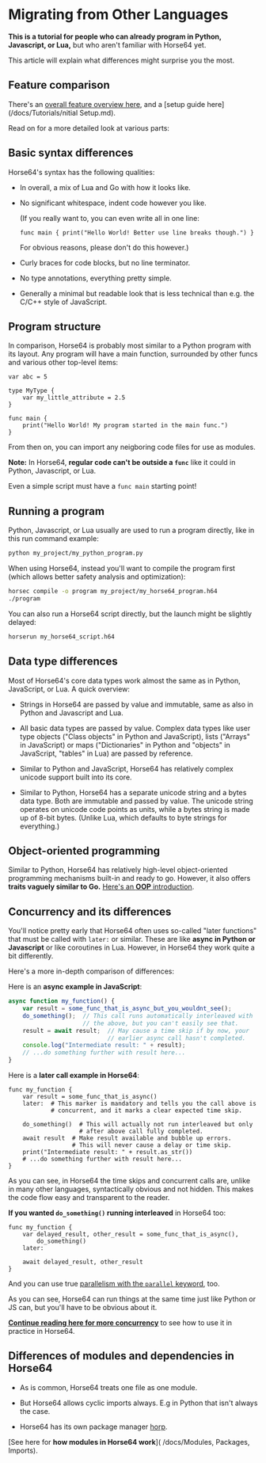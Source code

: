 
<!-- For license of this file, see LICENSE.md in the base dir. -->

Migrating from Other Languages
==============================

**This is a tutorial for people who can already program in
Python, Javascript, or Lua,** but who aren't familiar with Horse64
yet.

This article will explain what differences might surprise you the most.


Feature comparison
------------------

There's an [overall feature overview here](
/docs/Features.md#comparison-with-other-languages-and-use-cases), and
a [setup guide here](/docs/Tutorials/nitial Setup.md).

Read on for a more detailed look at various parts:


Basic syntax differences
------------------------

Horse64's syntax has the following qualities:

- In overall, a mix of Lua and Go with how it looks like.

- No significant whitespace, indent code however you like.

  (If you really want to, you can even write all in one line:
  ```Horse64
  func main { print("Hello World! Better use line breaks though.") }
  ```
  For obvious reasons, please don't do this however.)

- Curly braces for code blocks, but no line terminator.

- No type annotations, everything pretty simple.

- Generally a minimal but readable look that is less
  technical than e.g. the C/C++ style of JavaScript.


Program structure
-----------------

In comparison, Horse64 is probably most similar to a Python
program with its layout. Any program will have a main function,
surrounded by other funcs and various other top-level items:

```Horse64
var abc = 5

type MyType {
    var my_little_attribute = 2.5
}

func main {
    print("Hello World! My program started in the main func.")
}
```

From then on, you can import any neigboring code files for
use as modules.

**Note:** In Horse64, **regular code can't be outside
a `func`** like it could in Python, Javascript, or Lua.

Even a simple script must have a `func main` starting point!


Running a program
-----------------

Python, Javascript, or Lua usually are used to run a program
directly, like in this run command example:

```bash
python my_project/my_python_program.py
```

When using Horse64, instead you'll want to compile the program
first (which allows better safety analysis and optimization):

```bash
horsec compile -o program my_project/my_horse64_program.h64
./program
```

You can also run a Horse64 script directly, but the launch
might be slightly delayed:

```bash
horserun my_horse64_script.h64
```


Data type differences
---------------------

Most of Horse64's core data types work almost the same as in
Python, JavaScript, or Lua. A quick overview:

- Strings in Horse64 are passed by value and immutable,
  same as also in Python and Javascript and Lua.

- All basic data types are passed by value. Complex
  data types like user type objects ("Class objects" in
  Python and JavaScript), lists ("Arrays" in
  JavaScript) or maps ("Dictionaries" in Python and
  "objects" in JavaScript, "tables" in Lua) are passed
  by reference.

- Similar to Python and JavaScript, Horse64 has
  relatively complex unicode support built into its core.

- Similar to Python, Horse64 has a separate unicode
  string and a bytes data type. Both are immutable and
  passed by value. The unicode string operates on
  unicode code points as units, while a bytes
  string is made up of 8-bit bytes. (Unlike Lua,
  which defaults to byte strings for everything.)


Object-oriented programming
---------------------------

Similar to Python, Horse64 has relatively high-level
object-oriented programming mechanisms built-in and ready
to go. However, it also offers **traits vaguely
similar to Go.** [Here's an **OOP** introduction](
/docs/OOP.md).


Concurrency and its differences
-------------------------------

You'll notice pretty early that Horse64 often uses so-called
"later functions" that must be called with `later:` or similar.
These are like **async in Python or Javascript** or like
coroutines in Lua. However, in Horse64 they work quite a bit
differently.

Here's a more in-depth comparison of differences:

Here is an **async example in JavaScript**:

```JavaScript
async function my_function() {
    var result = some_func_that_is_async_but_you_wouldnt_see();
    do_something();  // This call runs automatically interleaved with
                     // the above, but you can't easily see that.
    result = await result;  // May cause a time skip if by now, your
                            // earlier async call hasn't completed.
    console.log("Intermediate result: " + result);
    // ...do something further with result here...
}
```

Here is a **later call example in Horse64**:

```Horse64
func my_function {
    var result = some_func_that_is_async()
    later:  # This marker is mandatory and tells you the call above is
            # concurrent, and it marks a clear expected time skip.

    do_something()  # This will actually not run interleaved but only
                    # after above call fully completed.
    await result  # Make result available and bubble up errors.
                  # This will never cause a delay or time skip.
    print("Intermediate result: " + result.as_str())
    # ...do something further with result here...
}
```

As you can see, in Horse64 the time skips and concurrent calls are,
unlike in many other languages, syntactically obvious and not hidden.
This makes the code flow easy and transparent to the reader.

**If you wanted `do_something()` running interleaved** in Horse64 too:

```Horse64
func my_function {
    var delayed_result, other_result = some_func_that_is_async(),
        do_something()
    later:

    await delayed_result, other_result
}
```

And you can use true [parallelism with the `parallel`
keyword](/docs/Concurrency.md#running-code-in-parallel), too.

As you can see, Horse64 can run things at the same time just like
Python or JS can, but you'll have to be obvious about it.

[**Continue reading here for more concurrency**](
/docs/Concurrency.md) to see how to use it in practice in Horse64.


Differences of modules and dependencies in Horse64
--------------------------------------------------

- As is common, Horse64 treats one file as one module.

- But Horse64 allows cyclic imports always. E.g in Python that
  isn't always the case.

- Horse64 has its own package manager [horp](
  https://codeberg.org/Horse64/horp.horse64.org).

[See here for **how modules in Horse64 work**](
/docs/Modules, Packages, Imports).

